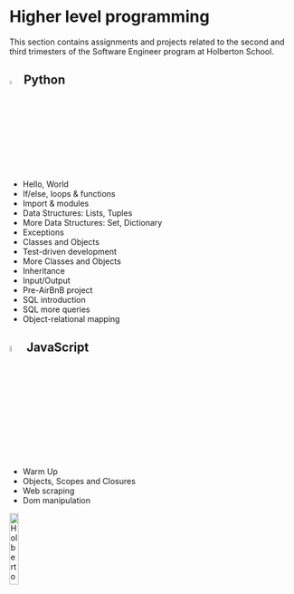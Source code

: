 # Higher level programming
This section contains assignments and projects related to the second and third trimesters of the Software Engineer program at Holberton School.

## <a  href="https://www.python.org/"> <img src="https://upload.wikimedia.org/wikipedia/commons/thumb/1/1f/Python_logo_01.svg/800px-Python_logo_01.svg.png" alt="Python Language" width=4% heigth=4% ></img></a> Python

-   Hello, World
-   If/else, loops & functions
-   Import & modules
-   Data Structures: Lists, Tuples
-   More Data Structures: Set, Dictionary
-   Exceptions
-   Classes and Objects
-   Test-driven development
-   More Classes and Objects
-   Inheritance
-   Input/Output
-   Pre-AirBnB project
-   SQL introduction
-   SQL more queries
-   Object-relational mapping

## <a  href="https://www.python.org/"> <img src="https://upload.wikimedia.org/wikipedia/commons/3/3b/Javascript_Logo.png" alt="JS Language" width=5%></img></a> JavaScript
-   Warm Up
-   Objects, Scopes and Closures
-  Web scraping
-  Dom manipulation

<a> <img src="https://apply.holbertonschool.com/holberton-logo.png" alt="Holberton logo" width=18% heigth=18% ></img></a>
